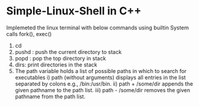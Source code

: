# Simple-Linux-Shell in C++
Implemeted the linux terminal with below commands using builtin System calls fork(), exec() 
1) cd
2) pushd : push the current directory to stack
3) popd : pop the top directory in stack
4) dirs: print directories in the stack
5) The path variable holds a list of possible paths in which to search for executables
   i) path (without arguments) displays all entries in the list separated by colons e.g., /bin:/usr/bin.
   ii) path + /some/dir appends the given pathname to the path list.
   iii) path - /some/dir removes the given pathname from the path list.
